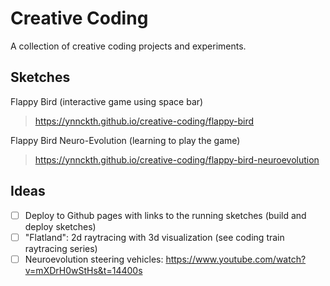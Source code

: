 # Creative Coding
A collection of creative coding projects and experiments.

## Sketches

Flappy Bird (interactive game using space bar) 
> https://ynnckth.github.io/creative-coding/flappy-bird
 
Flappy Bird Neuro-Evolution (learning to play the game)
> https://ynnckth.github.io/creative-coding/flappy-bird-neuroevolution


## Ideas

- [ ] Deploy to Github pages with links to the running sketches (build and deploy sketches)
- [ ] "Flatland": 2d raytracing with 3d visualization (see coding train raytracing series)
- [ ] Neuroevolution steering vehicles: https://www.youtube.com/watch?v=mXDrH0wStHs&t=14400s
